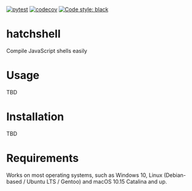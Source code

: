 [![pytest](https://github.com/nth10sd/hatchshell/actions/workflows/pytest.yml/badge.svg)](https://github.com/nth10sd/hatchshell/actions/workflows/pytest.yml)
[![codecov](https://codecov.io/gh/nth10sd/hatchshell/branch/main/graph/badge.svg?token=0CB1HPV8JR)](https://codecov.io/gh/nth10sd/hatchshell)
[![Code style: black](https://img.shields.io/badge/code%20style-black-000000.svg)](https://github.com/psf/black)

# hatchshell

Compile JavaScript shells easily

# Usage

TBD

# Installation

TBD

# Requirements

Works on most operating systems, such as Windows 10, Linux (Debian-based / Ubuntu LTS / Gentoo) and macOS 10.15 Catalina and up.
